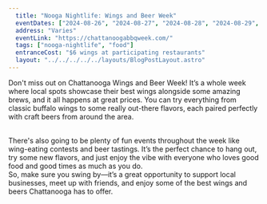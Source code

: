 ```yaml
---
  title: "Nooga Nightlife: Wings and Beer Week"
  eventDates: ["2024-08-26", "2024-08-27", "2024-08-28", "2024-08-29", "2024-08-30", "2024-08-31", "2024-09-01"]
  address: "Varies"
  eventLink: "https://chattanoogabbqweek.com/"
  tags: ["nooga-nightlife", "food"]
  entranceCost: "$6 wings at participating restaurants"
  layout: "../../../../../layouts/BlogPostLayout.astro"
---
```


Don't miss out on Chattanooga Wings and Beer Week! It’s a whole week where local spots showcase their best wings alongside some amazing brews, and it all happens at great prices. You can try everything from classic buffalo wings to some really out-there flavors, each paired perfectly with craft beers from around the area.

<br>
There's also going to be plenty of fun events throughout the week like wing-eating contests and beer tastings. It’s the perfect chance to hang out, try some new flavors, and just enjoy the vibe with everyone who loves good food and good times as much as you do.

<br>
So, make sure you swing by—it’s a great opportunity to support local businesses, meet up with friends, and enjoy some of the best wings and beers Chattanooga has to offer.
